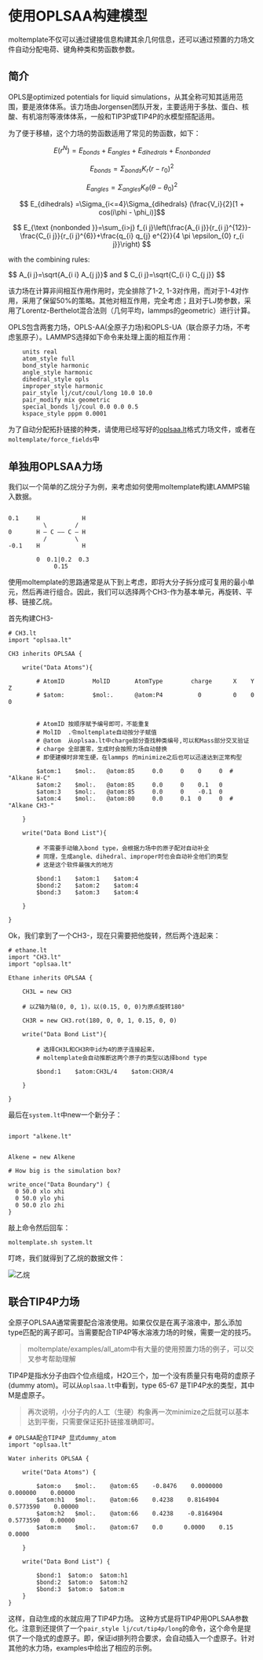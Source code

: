 # 使用OPLSAA构建模型

moltemplate不仅可以通过键接信息构建其余几何信息，还可以通过预置的力场文件自动分配电荷、键角种类和势函数参数。


## 简介
OPLS是optimized potentials for liquid simulations，从其全称可知其适用范围，要是液体体系。该力场由Jorgensen团队开发，主要适用于多肽、蛋白、核酸、有机溶剂等液体体系，一般和TIP3P或TIP4P的水模型搭配适用。

为了便于移植，这个力场的势函数适用了常见的势函数，如下：

$$ E(r^N) = E_{bonds} + E_{angles} + E_{dihedrals} + E_{nonbonded} $$

$$ E_{bonds} = \Sigma_{bonds} K_r(r - r_0)^2 $$

$$ E_{angles} = \Sigma_{angles} K_{\theta}(\theta - \theta_0)^2 $$

$$ E_{dihedrals} =\Sigma_{i<=4}\Sigma_{dihedrals} (\frac{V_i}{2}[1 + cos(i\phi - \phi_i)]$$

$$ E_{\text {nonbonded }}=\sum_{i>j} f_{i j}\left(\frac{A_{i j}}{r_{i j}^{12}}-\frac{C_{i j}}{r_{i j}^{6}}+\frac{q_{i} q_{j} e^{2}}{4 \pi \epsilon_{0} r_{i j}}\right) $$

with the combining rules: 

$$ A_{i j}=\sqrt{A_{i i} A_{j j}}$ and $ C_{i j}=\sqrt{C_{i i} C_{j j}} $$


该力场在计算非间相互作用作用时，完全排除了1-2, 1-3对作用，而对于1-4对作用，采用了保留50%的策略。其他对相互作用，完全考虑；且对于LJ势参数，采用了Lorentz-Berthelot混合法则（几何平均，lammps的geometric）进行计算。

OPLS包含两套力场，OPLS-AA(全原子力场)和OPLS-UA（联合原子力场，不考虑氢原子）。LAMMPS选择如下命令来处理上面的相互作用：

```
    units real
    atom_style full
    bond_style harmonic
    angle_style harmonic
    dihedral_style opls
    improper_style harmonic
    pair_style lj/cut/coul/long 10.0 10.0
    pair_modify mix geometric
    special_bonds lj/coul 0.0 0.0 0.5
    kspace_style pppm 0.0001
```

为了自动分配拓扑链接的种类，请使用已经写好的[oplsaa.lt](http://www.moltemplate.org/examples/ethylene+benzene/oplsaa.lt)格式力场文件，或者在`moltemplate/force_fields`中

## 单独用OPLSAA力场

我们以一个简单的乙烷分子为例，来考虑如何使用moltemplate构建LAMMPS输入数据。

```

0.1     H            H
          \        /
0       H — C —— C — H
          /        \
-0.1    H            H
        
        0  0.1|0.2  0.3
             0.15  
```
使用moltemplate的思路通常是从下到上考虑，即将大分子拆分成可复用的最小单元，然后再进行组合。因此，我们可以选择两个CH3-作为基本单元，再旋转、平移、链接乙烷。

首先构建CH3-

```
# CH3.lt
import "oplsaa.lt"

CH3 inherits OPLSAA {

    write("Data Atoms"){

        # AtomID        MolID       AtomType        charge      X    Y    Z
        # $atom:        $mol:.      @atom:P4          0         0    0    0

    
        # AtomID 按顺序赋予编号即可，不能重复
        # MolID  .令moltemplate自动按分子赋值
        # @atom  从oplsaa.lt中charge部分查找种类编号,可以和Mass部分交叉验证
        # charge 全部置零，生成时会按照力场自动替换
        # 即便建模时非常生硬，在lammps 的minimize之后也可以迅速达到正常构型
        
        $atom:1    $mol:.   @atom:85     0.0     0    0     0  # "Alkane H-C"
        $atom:2    $mol:.   @atom:85     0.0     0    0.1   0 
        $atom:3    $mol:.   @atom:85     0.0     0    -0.1  0
        $atom:4    $mol:.   @atom:80     0.0     0.1  0     0  # "Alkane CH3-"

    }

    write("Data Bond List"){

        # 不需要手动输入bond type，会根据力场中的原子配对自动补全
        # 同理，生成angle、dihedral、improper时也会自动补全他们的类型
        # 这是这个软件最强大的地方

        $bond:1    $atom:1    $atom:4
        $bond:2    $atom:2    $atom:4
        $bond:3    $atom:3    $atom:4

    }

}

```

Ok，我们拿到了一个CH3-，现在只需要把他旋转，然后两个连起来：

```
# ethane.lt
import "CH3.lt"
import "oplsaa.lt"

Ethane inherits OPLSAA {

    CH3L = new CH3

    # 以Z轴为轴(0, 0, 1)，以(0.15, 0, 0)为原点旋转180°

    CH3R = new CH3.rot(180, 0, 0, 1, 0.15, 0, 0)

    write("Data Bond List"){

        # 选择CH3L和CH3R中id为4的原子连接起来，
        # moltemplate会自动推断这两个原子的类型以选择bond type
        
        $bond:1    $atom:CH3L/4    $atom:CH3R/4

    }

}

```

最后在`system.lt`中new一个新分子：

```

import "alkene.lt"


Alkene = new Alkene

# How big is the simulation box?

write_once("Data Boundary") {
  0 50.0 xlo xhi
  0 50.0 ylo yhi
  0 50.0 zlo zhi
}

```

敲上命令然后回车：

```
moltemplate.sh system.lt
```


叮咚，我们就得到了乙烷的数据文件：

![乙烷](/tools/moltemplate/alkene.jpg)

## 联合TIP4P力场

全原子OPLSAA通常需要配合溶液使用。如果仅仅是在离子溶液中，那么添加type匹配的离子即可。当需要配合TIP4P等水溶液力场的时候，需要一定的技巧。

> moltemplate/examples/all_atom中有大量的使用预置力场的例子，可以交叉参考帮助理解

TIP4P是指水分子由四个位点组成，H2O三个，加一个没有质量只有电荷的虚原子(dummy atom)。可以从`oplsaa.lt`中看到，type 65-67 是TIP4P水的类型，其中M是虚原子。

> 再次说明，小分子内的人工（生硬）构象再一次minimize之后就可以基本达到平衡，只需要保证拓扑链接准确即可。

```
# OPLSAA配合TIP4P 显式dummy_atom
import "oplsaa.lt"

Water inherits OPLSAA {

    write("Data Atoms") {

        $atom:o    $mol:.    @atom:65    -0.8476    0.0000000    0.000000    0.00000
        $atom:h1   $mol:.    @atom:66    0.4238    0.8164904    0.5773590    0.00000
        $atom:h2   $mol:.    @atom:66    0.4238    -0.8164904    0.5773590   0.00000 
        $atom:m    $mol:.    @atom:67    0.0      0.0000    0.15    0.0000

    }

    write("Data Bond List") {
        
        $bond:1  $atom:o  $atom:h1
        $bond:2  $atom:o  $atom:h2
        $bond:3  $atom:o  $atom:m
    }
}
```

这样，自动生成的水就应用了TIP4P力场。
这种方式是将TIP4P用OPLSAA参数化。注意到还提供了一个`pair_style lj/cut/tip4p/long`的命令，这个命令是提供了一个隐式的虚原子。即，保证id排列符合要求，会自动插入一个虚原子。针对其他的水力场，examples中给出了相应的示例。